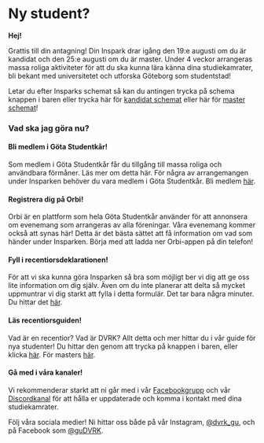 # Ny student?

**Hej!**

Grattis till din antagning! Din Inspark drar igång den 19:e augusti om du är kandidat och den 25:e augusti om du är master. Under 4 veckor arrangeras massa roliga aktiviteter för att du ska kunna lära känna dina studiekamrater, bli bekant med universitetet och utforska Göteborg som studentstad!

Letar du efter Insparks schemat så kan du antingen trycka på schema knappen i baren eller trycka här för 
[kandidat schemat](/committees/dvrk/schedule/bachelor) eller här för [master schemat](/committees/dvrk/schedule/master)!

### Vad ska jag göra nu?

#### Bli medlem i Göta Studentkår!

Som medlem i Göta Studentkår får du tillgång till massa roliga och användbara förmåner. Läs mer om detta här. För några av arrangemangen under Insparken behöver du vara medlem i Göta Studentkår. Bli medlem [här](https://medlem.gotastudentkar.se/sv/).


#### Registrera dig på Orbi!

Orbi är en plattform som hela Göta Studentkår använder för att annonsera om evenemang som arrangeras av alla föreningar. Våra evenemang kommer också att synas här! Detta är det bästa sättet att få information om vad som händer under Insparken. Börja med att ladda ner Orbi-appen på din telefon!

#### Fyll i recentiorsdeklarationen!

För att vi ska kunna göra Insparken så bra som möjligt ber vi dig att ge oss lite information om dig själv. Även om du inte planerar att delta så mycket uppmuntrar vi dig starkt att fylla i detta formulär. Det tar bara några minuter. Du hittar det [här](https://dvet.se/committees/dvrk/form).


#### Läs recentiorsguiden!
Vad är en recentior? Vad är DVRK? Allt detta och mer hittar du i vår guide för nya studenter! Du hittar den genom att trycka på knappen i baren, eller klicka [här](https://dvet.se/committees/dvrk/bachelor). För masters [här](https://dvet.se/committees/dvrk/master).

#### Gå med i våra kanaler!
Vi rekommenderar starkt att ni går med i vår [Facebookgrupp](https://www.facebook.com/groups/868507685108910/?rdid=YORi62wGgLHYgWqM&share_url=https%3A%2F%2Fwww.facebook.com%2Fshare%2Fqe8fWdeHw3SD8tzs%2F) och vår [Discordkanal](https://discord.com/invite/UdUUhdgXk8) för att hålla er uppdaterade och komma i kontakt med dina studiekamrater.

Följ våra sociala medier!
Ni hittar oss både på vår Instagram, [@dvrk_gu](https://www.instagram.com/dvrk_gu/), och på Facebook som [@guDVRK](https://www.facebook.com/guDVRK).
 
